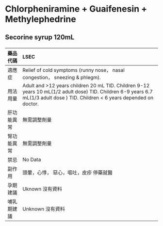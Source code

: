 # Chlorpheniramine + Guaifenesin + Methylephedrine

## Secorine syrup 120mL

##### 

| 藥品代碼   | LSEC                                                                                                                                                                          |
|:-----------|:------------------------------------------------------------------------------------------------------------------------------------------------------------------------------|
| 適應症     | Relief of cold symptoms (runny nose， nasal congestion， sneezing & phlegm).                                                                                                  |
| 用法用量   | Adult and >12 years children 20 mL TID. Children 9-12 years 10 mL(1/2 adult dose) TID. Children 6-9 years 6.7 mL(1/3 adult dose ) TID. Children < 6 years depended on doctor. |
| 肝功能異常 | 無需調整劑量                                                                                                                                                                  |
| 腎功能異常 | 無需調整劑量                                                                                                                                                                  |
| 禁忌       | No Data                                                                                                                                                                       |
| 副作用     | 頭暈，心悸， 惡心，嘔吐，皮疹 停藥就醫                                                                                                                                        |
| 孕期建議   | Uknown 沒有資料                                                                                                                                                               |
| 哺乳期建議 | Unknown 沒有資料                                                                                                                                                              |

